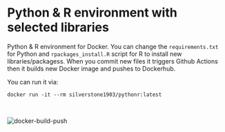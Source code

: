 # Python & R environment with selected libraries

Python & R environment for Docker. You can change the ```requirements.txt``` for Python and ```rpackages_install.R``` script for R to install new libraries/packagess. When you commit new files it triggers Github Actions then it builds new Docker image and pushes to Dockerhub.

You can run it via:
```
docker run -it --rm silverstone1903/pythonr:latest
```
<br>

![docker-build-push](https://github.com/silverstone1903/cloud-first-initialization/workflows/docker-build-push/badge.svg)
